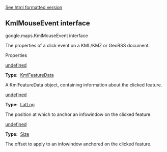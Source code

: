 [See html formatted version](https://huasofoundries.github.io/google-maps-documentation/KmlMouseEvent.html)

KmlMouseEvent interface
-----------------------

google.maps.KmlMouseEvent interface

The properties of a click event on a KML/KMZ or GeoRSS document.

Properties

[undefined](#KmlMouseEvent.featureData)

**Type:**  [KmlFeatureData](/maps/documentation/javascript/reference/3.40/kml#KmlFeatureData)

A KmlFeatureData object, containing information about the clicked feature.

[undefined](#KmlMouseEvent.latLng)

**Type:**  [LatLng](/maps/documentation/javascript/reference/3.40/coordinates#LatLng)

The position at which to anchor an infowindow on the clicked feature.

[undefined](#KmlMouseEvent.pixelOffset)

**Type:**  [Size](/maps/documentation/javascript/reference/3.40/coordinates#Size)

The offset to apply to an infowindow anchored on the clicked feature.